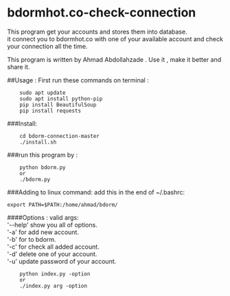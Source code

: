 # bdormhot.co-check-connection

This program get your accounts and stores them into database.<br> 
it connect you to bdormhot.co with one of your available account and check your connection all the time.

This program is written by Ahmad Abdollahzade . Use it , make it better and share it.

##Usage :
First run these commands on terminal :
```
    sudo apt update
    sudo apt install python-pip
    pip install BeautifulSoup
    pip install requests
```
###Install:
```
    cd bdorm-connection-master
    ./install.sh
```
###run this program by :
```
    python bdorm.py
    or
    ./bdorm.py
```
###Adding to linux command:
add this in the end of ~/.bashrc:
```
export PATH=$PATH:/home/ahmad/bdorm/
```
####Options :
valid args:<br>
'--help' show you all of options.<br>
'-a' for add new account.<br>
'-b' for to bdorm.<br>
'-c' for check all added account.<br>
'-d' delete one of your account.<br>
'-u' update password of your account.
```
    python index.py -option
    or 
    ./index.py arg -option
```